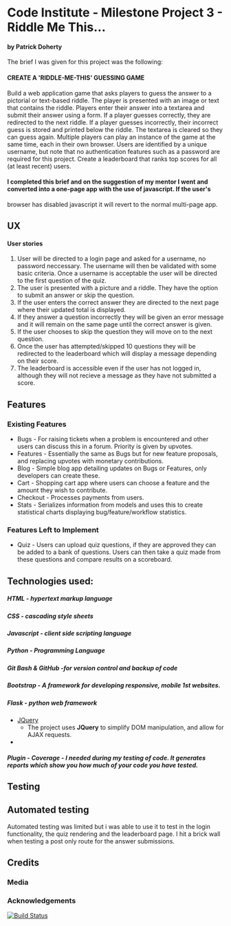 # Code Institute - Milestone Project 3 - Riddle Me This...
#### by Patrick Doherty

The brief I was given for this project was the following:

#### CREATE A 'RIDDLE-ME-THIS' GUESSING GAME
Build a web application game that asks players to guess the answer to a pictorial or text-based riddle.
The player is presented with an image or text that contains the riddle. Players enter their answer into a textarea and submit their answer using a form.
If a player guesses correctly, they are redirected to the next riddle.
If a player guesses incorrectly, their incorrect guess is stored and printed below the riddle. The textarea is cleared so they can guess again.
Multiple players can play an instance of the game at the same time, each in their own browser. Users are identified by a unique username, but note that no authentication features such as a password are required for this project.
Create a leaderboard that ranks top scores for all (at least recent) users.

#### I completed this brief and on the suggestion of my mentor I went and converted into a one-page app with the use of javascript. If the user's
browser has disabled javascript it will revert to the normal multi-page app.

## UX
#### User stories
1. User will be directed to a login page and asked for a username, no password neccessary. The username will then be validated with some 
basic criteria. Once a username is acceptable the user will be directed to the first question of the quiz. 
2. The user is presented with a picture and a riddle. They have the option to submit an answer or skip the question. 
3. If the user enters the correct answer they are directed to the next page where their updated total is displayed.
4. If they answer a question incorrectly they will be given an error message and it will remain on the same page until the correct answer is given.
5. If the user chooses to skip the question they will move on to the next question. 
6. Once the user has attempted/skipped 10 questions they will be redirected to the leaderboard which will display a message depending on their score.
7. The leaderboard is accessible even if the user has not logged in, although they will not recieve a message as they have not submitted a score.


## Features

### Existing Features
- Bugs - For raising tickets when a problem is encountered and other users can discuss this in a forum. Priority is given by upvotes.
- Features - Essentially the same as Bugs but for new feature proposals, and replacing upvotes with monetary contributions.
- Blog - Simple blog app detailing updates on Bugs or Features, only developers can create these.
- Cart - Shopping cart app where users can choose a feature and the amount they wish to contribute. 
- Checkout - Processes payments from users.
- Stats - Serializes information from models and uses this to create statistical charts displaying bug/feature/workflow statistics.

### Features Left to Implement
- Quiz - Users can upload quiz questions, if they are approved they can be added to a bank of questions. Users can then take a quiz made from these questions and compare results
on a scoreboard.


## Technologies used:
##### HTML - hypertext markup language
##### CSS - cascading style sheets 
##### Javascript - client side scripting language
##### Python - Programming Language
##### Git Bash & GitHub -for version control and backup of code
##### Bootstrap - A framework for developing responsive, mobile 1st websites.
##### Flask - python web framework


- [JQuery](https://jquery.com)
    - The project uses **JQuery** to simplify DOM manipulation, and allow for AJAX requests.
- 

##### Plugin - Coverage - I needed during my testing of code. It generates reports which show you how much of your code you have tested.


## Testing
## Automated testing
Automated testing was limited but i was able to use it to test in the login functionality, the quiz rendering and the leaderboard page. 
I hit a brick wall when testing a post only route for the answer submissions.




## Credits

### Media


### Acknowledgements

[![Build Status](https://travis-ci.org/Bad-Gandalf/milestone3-riddle-quiz.svg?branch=master)](https://travis-ci.org/Bad-Gandalf/milestone3-riddle-quiz)